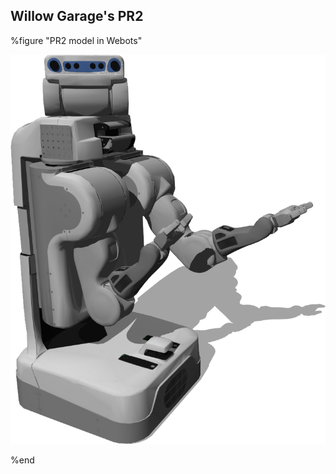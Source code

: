 ## Willow Garage's PR2

%figure "PR2 model in Webots"

![model.png](images/robots/pr2/model.png)

%end
